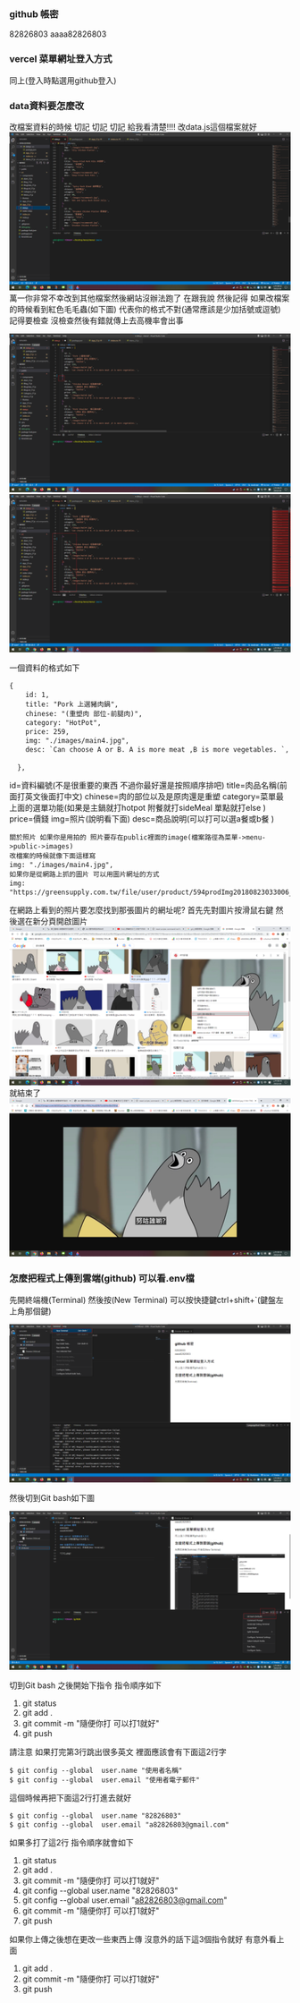 ### github 帳密
82826803
aaaa82826803

### vercel 菜單網址登入方式
同上(登入時點選用github登入)

### data資料要怎麼改
改檔案資料的時候 
切記 切記 切記 給我看清楚!!!!
改data.js這個檔案就好
![](3.png)
萬一你非常不幸改到其他檔案然後網站沒辦法跑了 在跟我說
然後記得 如果改檔案的時候看到紅色毛毛蟲(如下圖) 代表你的格式不對(通常應該是少加括號或逗號)
記得要檢查 沒檢查然後有錯就傳上去高機率會出事

![](6.png)
![](7.png)


一個資料的格式如下
```
{
    id: 1,
    title: "Pork 上選豬肉鍋",
    chinese: "(重塑肉 部位-前腿肉)",
    category: "HotPot",
    price: 259,
    img: "./images/main4.jpg",
    desc: `Can choose A or B. A is more meat ,B is more vegetables. `,
    
  },
```
id=資料編號(不是很重要的東西 不過你最好還是按照順序排吧)
title=肉品名稱(前面打英文後面打中文)
chinese=肉的部位以及是原肉還是重塑
category=菜單最上面的選單功能(如果是主鍋就打hotpot 附餐就打sideMeal 單點就打else )
price=價錢
img=照片(說明看下面)
desc=商品說明(可以打可以選a餐或b餐 )

```
關於照片 如果你是用拍的 照片要存在public裡面的image(檔案路徑為菜單->menu->public->images)
改檔案的時候就像下面這樣寫
img: "./images/main4.jpg",
如果你是從網路上抓的圖片 可以用圖片網址的方式
img: "https://greensupply.com.tw/file/user/product/594prodImg20180823033006_1.jpg",

```
在網路上看到的照片要怎麼找到那張圖片的網址呢?
首先先對圖片按滑鼠右鍵 然後選在新分頁開啟圖片
![](4.png)
就結束了
![](5.png)

### 怎麼把程式上傳到雲端(github) 可以看.env檔
先開終端機(Terminal) 然後按(New Terminal) 可以按快捷鍵ctrl+shift+`(鍵盤左上角那個鍵)

![](1.png)

然後切到Git bash如下圖

![](2.png)

切到Git bash 之後開始下指令 
指令順序如下

1. git status
2. git add .
3. git commit -m "隨便你打 可以打1就好"
4. git push

請注意 如果打完第3行跳出很多英文 裡面應該會有下面這2行字

```
$ git config --global  user.name "使用者名稱"
$ git config --global  user.email "使用者電子郵件"
```

這個時候再把下面這2行打進去就好
```
$ git config --global  user.name "82826803"
$ git config --global  user.email "a82826803@gmail.com"
```

如果多打了這2行 指令順序就會如下
1. git status
2. git add .
3. git commit -m "隨便你打 可以打1就好"
4. git config --global  user.name "82826803"
5. git config --global  user.email "a82826803@gmail.com"
6. git commit -m "隨便你打 可以打1就好"
7. git push

如果你上傳之後想在更改一些東西上傳 沒意外的話下這3個指令就好 有意外看上面
1. git add .
2. git commit -m "隨便你打 可以打1就好"
3. git push